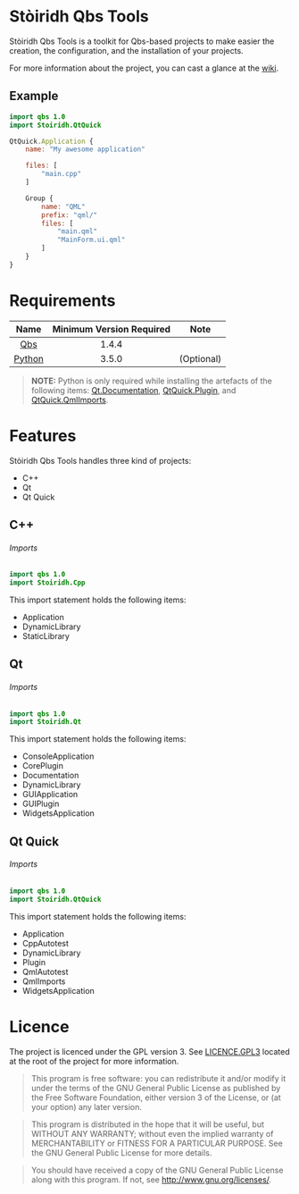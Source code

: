 # Stòiridh Qbs Tools

Stòiridh Qbs Tools is a toolkit for Qbs-based projects to make easier the creation, the configuration, and the installation of your projects.

For more information about the project, you can cast a glance at the  [wiki](https://github.com/viprip/Stoiridh-Qbs-Tools/wiki).

## Example

```qml
import qbs 1.0
import Stoiridh.QtQuick

QtQuick.Application {
    name: "My awesome application"

    files: [
        "main.cpp"
    ]

    Group {
        name: "QML"
        prefix: "qml/"
        files: [
            "main.qml"
            "MainForm.ui.qml"
        ]
    }
}
```

# Requirements

|                Name               | Minimum Version Required |    Note    |
|:---------------------------------:|:------------------------:|:----------:|
| [Qbs](https://www.qt.io)          |          1.4.4           |            |
| [Python](https://www.python.org/) |          3.5.0           | (Optional) |

> **NOTE:** Python is only required while installing the artefacts of the following items: [Qt.Documentation](https://github.com/viprip/Stoiridh-Qbs-Tools/wiki/Stoiridh.Qt-import-module#documentation), [QtQuick.Plugin](https://github.com/viprip/Stoiridh-Qbs-Tools/wiki/Stoiridh.QtQuick-import-module#plugin), and [QtQuick.QmlImports](https://github.com/viprip/Stoiridh-Qbs-Tools/wiki/Stoiridh.QtQuick-import-module#qmlimports).

# Features

Stòiridh Qbs Tools handles three kind of projects:
- C++
- Qt
- Qt Quick

## C++

###### Imports

```qml
import qbs 1.0
import Stoiridh.Cpp
```

This import statement holds the following items:
- Application
- DynamicLibrary
- StaticLibrary

## Qt

###### Imports

```qml
import qbs 1.0
import Stoiridh.Qt
```

This import statement holds the following items:
- ConsoleApplication
- CorePlugin
- Documentation
- DynamicLibrary
- GUIApplication
- GUIPlugin
- WidgetsApplication

## Qt Quick

###### Imports

```qml
import qbs 1.0
import Stoiridh.QtQuick
```

This import statement holds the following items:
- Application
- CppAutotest
- DynamicLibrary
- Plugin
- QmlAutotest
- QmlImports
- WidgetsApplication

# Licence

The project is licenced under the GPL version 3. See [LICENCE.GPL3](https://github.com/viprip/Stoiridh-Qbs-Tools/blob/master/LICENCE.GPL3) located at the root of the project for more information.

> This program is free software: you can redistribute it and/or modify
    it under the terms of the GNU General Public License as published by
    the Free Software Foundation, either version 3 of the License, or
    (at your option) any later version.

> This program is distributed in the hope that it will be useful,
    but WITHOUT ANY WARRANTY; without even the implied warranty of
    MERCHANTABILITY or FITNESS FOR A PARTICULAR PURPOSE.  See the
    GNU General Public License for more details.

> You should have received a copy of the GNU General Public License
    along with this program.  If not, see <http://www.gnu.org/licenses/>.
